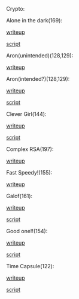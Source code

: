 Crypto:

Alone in the dark(169):

[writeup](./Alone%20in%20the%20dark/README.md)

[script](./Alone%20in%20the%20dark/solve.py)

Aron(unintended)(128,129):

[writeup](Aron%28unintended%29/README.md)

Aron(intended?)(128,129):

[writeup](Aron%28maybe%20intended%29/README.md)

[script](Aron%28maybe%20intended%29/solve.py)

Clever Girl(144):

[writeup](Clever%20Girl/README.md)

[script](Clever%20Girl/solve.sage)

Complex RSA(197):

[writeup](Complex%20RSA/README.md)

Fast Speedy!(155):

[writeup](Fast%20Speedy%21/README.md)

Galof(161):

[writeup](Galof/README.md)

[script](Galof/solve.sage)

Good one!!(154):

[writeup](Good%20one%21%21/README.md)

[script](Good%20one%21%21/solve.py)

Time Capsule(122):

[writeup](Time%20Capsule/README.md)

[script](Time%20Capsule/solve.py)

